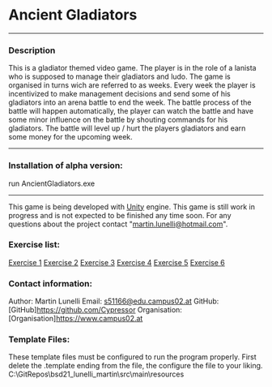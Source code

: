 # Ancient Gladiators
***
### Description
This is a gladiator themed video game. The player is in the role of a lanista who is supposed to manage their gladiators and ludo. The game is organised in turns wich are referred to as weeks. Every week the player is incentivized to make management decisions and send some of his gladiators into an arena battle to end the week. The battle process of the battle will happen automatically, the player can watch the battle and have some minor influence on the battle by shouting commands for his gladiators. The battle will level up / hurt the players gladiators and earn some money for the upcoming week.
***

### Installation of alpha version:
run AncientGladiators.exe
***
This game is being developed with [Unity](http://www.unity.com) engine.
This game is still work in progress and is not expected to be finished any time soon.
For any questions about the project contact "martin.lunelli@hotmail.com".

### Exercise list:
[Exercise 1](exercise1.md)
[Exercise 2](exercise2.md)
[Exercise 3](exercise3.md)
[Exercise 4](exercise4.md)
[Exercise 5](exercise5.md)
[Exercise 6](exercise6.md)

### Contact information:
Author:         Martin Lunelli
Email:          s51166@edu.campus02.at
GitHub:         [GitHub]https://github.com/Cypressor
Organisation:   [Organisation]https://www.campus02.at

### Template Files:
These template files must be configured to run the program properly. First delete the .template ending from the file, the configure the file to your liking. 
C:\GitRepos\bsd21_lunelli_martin\src\main\resources